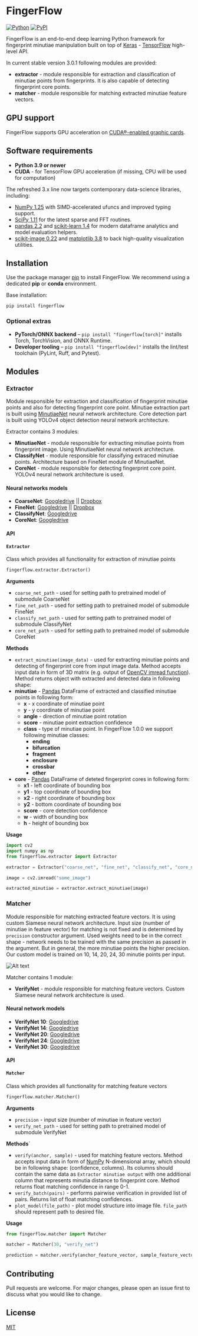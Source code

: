 # FingerFlow

[![Python](https://img.shields.io/pypi/pyversions/fingerflow.svg?style=plastic)](https://badge.fury.io/py/fingerflow)
[![PyPI](https://badge.fury.io/py/fingerflow.svg)](https://badge.fury.io/py/fingerflow)

FingerFlow is an end-to-end deep learning Python framework for fingerprint minutiae manipulation built on top of [Keras](https://keras.io/) - [TensorFlow](https://www.tensorflow.org/) high-level API.

In current stable version 3.0.1 following modules are provided:

- **extractor** - module responsible for extraction and classification of minutiae points from fingerprints. It is also capable of detecting fingerprint core points.
- **matcher** - module responsible for matching extracted minutiae feature vectors.

## GPU support

FingerFlow supports GPU acceleration on [CUDA®-enabled graphic cards](https://developer.nvidia.com/cuda-gpus).

## Software requirements

- **Python 3.9 or newer**
- **CUDA** - for TensorFlow GPU acceleration (if missing, CPU will be used for computation)

The refreshed 3.x line now targets contemporary data-science libraries, including:

- [NumPy 1.25](https://numpy.org/) with SIMD-accelerated ufuncs and improved typing support.
- [SciPy 1.11](https://scipy.org/) for the latest sparse and FFT routines.
- [pandas 2.2](https://pandas.pydata.org/) and [scikit-learn 1.4](https://scikit-learn.org/) for modern dataframe analytics and model evaluation helpers.
- [scikit-image 0.22](https://scikit-image.org/) and [matplotlib 3.8](https://matplotlib.org/) to back high-quality visualization utilities.

## Installation

Use the package manager [pip](https://pip.pypa.io/en/stable/) to install FingerFlow. We recommend using a dedicated **pip** or **conda** environment.

Base installation:

```bash
pip install fingerflow
```

### Optional extras

- **PyTorch/ONNX backend** – `pip install "fingerflow[torch]"` installs Torch, TorchVision, and ONNX Runtime.
- **Developer tooling** – `pip install "fingerflow[dev]"` installs the lint/test toolchain (PyLint, Ruff, and Pytest).

## Modules

### Extractor

Module responsible for extraction and classification of fingerprint minutiae points and also for detecting fingerprint core point.
Minutiae extraction part is built using [MinutiaeNet](https://github.com/luannd/MinutiaeNet) neural network architecture.
Core detection part is built using YOLOv4 object detection neural network architecture.

Extractor contains 3 modules:

- **MinutiaeNet** - module responsible for extracting minutiae points from fingerprint image. Using MinutiaeNet neural network architecture.
- **ClassifyNet** - module responsible for classifying extraced minutiae points. Architecture based on FineNet module of MinutiaeNet.
- **CoreNet** - module responsible for detecting fingerprint core point. YOLOv4 neural network architecture is used.

#### Neural networks models

- **CoarseNet**: [Googledrive](https://drive.google.com/file/d/1alvw_kAyY4sxdzAkGABQR7waux-rgJKm/view?usp=sharing) || [Dropbox](https://www.dropbox.com/s/gppil4wybdjcihy/CoarseNet.h5?dl=0)
- **FineNet**: [Googledrive](https://drive.google.com/file/d/1wdGZKNNDAyN-fajjVKJoiyDtXAvl-4zq/view?usp=sharing) || [Dropbox](https://www.dropbox.com/s/k7q2vs9255jf2dh/FineNet.h5?dl=0)
- **ClassifyNet**: [Googledrive](https://drive.google.com/file/d/1dfQDW8yxjmFPVu0Ddui2voxdngOrU3rc/view?usp=sharing)
- **CoreNet**: [Googledrive](https://drive.google.com/file/d/1v091s0eY4_VOLU9BqDXVSaZcFnA9qJPl/view?usp=sharing)

#### API

#### `Extractor`

Class which provides all functionality for extraction of minutiae points

```python
fingerflow.extractor.Extractor()
```

**Arguments**

- `coarse_net_path` - used for setting path to pretrained model of submodule CoarseNet
- `fine_net_path` - used for setting path to pretrained model of submodule FineNet
- `classify_net_path` - used for setting path to pretrained model of submodule ClassifyNet
- `core_net_path` - used for setting path to pretrained model of submodule CoreNet

**Methods**

- `extract_minutiae(image_data)` - used for extracting minutiae points and detecting of fingerprint core from input image data.
  Method accepts input data in form of 3D matrix (e.g. output of [OpenCV imread function](https://docs.opencv.org/3.4/d4/da8/group__imgcodecs.html#ga288b8b3da0892bd651fce07b3bbd3a56)).
  Method returns object with extracted and detected data in following shape:
- **minutiae** - [Pandas](https://pandas.pydata.org/) DataFrame of extracted and classified minutiae points in following form:
  - **x** - x coordinate of minutiae point
  - **y** - y coordinate of minutiae point
  - **angle** - direction of minutiae point rotation
  - **score** - minutiae point extraction confidence
  - **class** - type of minutiae point. In FingerFlow 1.0.0 we support following minutiae classes:
    - **ending**
    - **bifurcation**
    - **fragment**
    - **enclosure**
    - **crossbar**
    - **other**
- **core** - [Pandas](https://pandas.pydata.org/) DataFrame of deteted fingerprint cores in following form:
  - **x1** - left coordinate of bounding box
  - **y1** - top coordinate of bounding box
  - **x2** - right coordinate of bounding box
  - **y2** - bottom coordinate of bounding box
  - **score** - core detection confidence
  - **w** - width of bounding box
  - **h** - height of bounding box

**Usage**

```python
import cv2
import numpy as np
from fingerflow.extractor import Extractor

extractor = Extractor("coarse_net", "fine_net", "classify_net", "core_net")

image = cv2.imread("some_image")

extracted_minutiae = extractor.extract_minutiae(image)
```

### Matcher

Module responsible for matching extracted feature vectors. It is using custom Siamese neural network architecture.
Input size (number of minutiae in feature vector) for matching is not fixed and is determined by `precision` constructor argument. Used weights need to be in the correct shape - network needs to be trained with the same precision as passed in the argument.
But in general, the more minutiae points the higher precision. Our custom model is trained on 10, 14, 20, 24, 30 minutie points per input.

![Alt text](assets/verify-net-roc.png "VerifyNet ROC")

Matcher contains 1 module:

- **VerifyNet** - module responsible for matching feature vectors. Custom Siamese neural network architecture is used.

#### Neural network models

- **VerifyNet 10**: [Googledrive](https://drive.google.com/file/d/1cEz3oCYS4JCUiZxpU5o8lYesMOVgR0rt/view?usp=sharing)
- **VerifyNet 14**: [Googledrive](https://drive.google.com/file/d/1CI7z1r99AEV6Lrm2bQeGEFmVdQ8colUW/view?usp=sharing)
- **VerifyNet 20**: [Googledrive](https://drive.google.com/file/d/1lP1zDHTa7TemWPluv89ueFWCa95RnLF-/view?usp=sharing)
- **VerifyNet 24**: [Googledrive](https://drive.google.com/file/d/1h2RwuM1-mgiF4dfwslbgiI7-K8F4aw2A/view?usp=sharing)
- **VerifyNet 30**: [Googledrive](https://drive.google.com/file/d/1gQEzJKlCmUqe7Sx-W-6H1w1NGY8M98bX/view?usp=sharing)

#### API

#### `Matcher`

Class which provides all functionality for matching feature vectors

```python
fingerflow.matcher.Matcher()
```

**Arguments**

- `precision` - input size (number of minutiae in feature vector)
- `verify_net_path` - used for setting path to pretrained model of submodule VerifyNet

**Methods**`

- `verify(anchor, sample)` - used for matching feature vectors.
  Method accepts input data in form of [NumPy](https://numpy.org/) N-dimensional array, which should be in following shape: (confidence, columns).
  Its columns should contain the same data as `Extractor minutiae output` with one additional column that represents minutia distance to fingerprint core.
  Method returns float matching confidence in range 0-1.
- `verify_batch(pairs)` - performs pairwise verification in provided list of pairs. Returns list of float matching confidences.
- `plot_model(file_path)` - plot model structure into image file. `file_path` should represent path to desired file.

**Usage**

```python
from fingerflow.matcher import Matcher

matcher = Matcher(30, "verify_net")

prediction = matcher.verify(anchor_feature_vector, sample_feature_vector)
```

## Contributing

Pull requests are welcome. For major changes, please open an issue first to discuss what you would like to change.

## License

[MIT](https://choosealicense.com/licenses/mit/)
